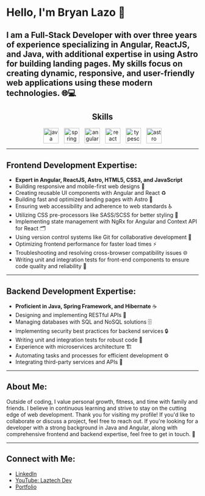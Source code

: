 # Hello, I'm Bryan Lazo 👋

I am a **Full-Stack Developer** with over three years of experience specializing in **Angular**, **ReactJS**, and **Java**, with additional expertise in using **Astro** for building landing pages. My skills focus on creating dynamic, responsive, and user-friendly web applications using these modern technologies. 🌐💻
---
<div>
  <h2 align="center">Skills</h2>
    <div align="center" style="display: flex; gap: 1em; justify-content: center;">
      <a href="https://www.java.com" target="_blank" rel="noreferrer">
        <img
          src="https://www.vectorlogo.zone/logos/java/java-icon.svg"
          alt="java"
          width="40"
          height="40"
        />
      </a>
      <a href="https://spring.io/" target="_blank" rel="noreferrer">
        <img
          src="https://www.vectorlogo.zone/logos/springio/springio-icon.svg"
          alt="spring"
          width="40"
          height="40"
        />
      </a>
      <a href="https://angular.io" target="_blank" rel="noreferrer">
        <img
          src="https://www.vectorlogo.zone/logos/angular/angular-icon.svg"
          alt="angular"
          width="40"
          height="40"
        />
      </a>
      <a
        href="https://reactjs.org/"
        target="_blank"
        rel="noreferrer"
      >
        <img
          src="https://www.vectorlogo.zone/logos/reactjs/reactjs-icon.svg"
          alt="react"
          width="40"
          height="40"
        />
      </a>
      <a
        href="https://www.typescriptlang.org/"
        target="_blank"
        rel="noreferrer"
      >
        <img
          src="https://www.vectorlogo.zone/logos/typescriptlang/typescriptlang-icon.svg"
          alt="typescript"
          width="40"
          height="40"
        />
      </a>
      <a href="https://astro.build/" target="_blank" rel="noreferrer">
        <img
          src="https://astro.build/assets/press/astro-icon-light-gradient.svg"
          alt="astro"
          width="40"
          height="40"
        />
      </a>
  </div>
</div>

---

## Frontend Development Expertise:

- **Expert in Angular, ReactJS, Astro, HTML5, CSS3, and JavaScript**
- Building responsive and mobile-first web designs 📱
- Creating reusable UI components with Angular and React ♻️
- Building fast and optimized landing pages with Astro 🚀
- Ensuring web accessibility and adherence to web standards ♿
- Utilizing CSS pre-processors like SASS/SCSS for better styling 🎨
- Implementing state management with NgRx for Angular and Context API for React 🗂️
- Using version control systems like Git for collaborative development 👥
- Optimizing frontend performance for faster load times ⚡
- Troubleshooting and resolving cross-browser compatibility issues 🌐
- Writing unit and integration tests for front-end components to ensure code quality and reliability 🧪

---

## Backend Development Expertise:

- **Proficient in Java, Spring Framework, and Hibernate** ☕
- Designing and implementing RESTful APIs 🌉
- Managing databases with SQL and NoSQL solutions 🗄️
- Implementing security best practices for backend services 🔒
- Writing unit and integration tests for robust code 🧩
- Experience with microservices architecture 🏗️
- Automating tasks and processes for efficient development ⚙️
- Integrating third-party services and APIs 🔗

---

## About Me:

Outside of coding, I value personal growth, fitness, and time with family and friends. I believe in continuous learning and strive to stay on the cutting edge of web development. Thank you for visiting my profile! If you'd like to collaborate or discuss a project, feel free to reach out. If you're looking for a developer with a strong background in Java and Angular, along with comprehensive frontend and backend expertise, feel free to get in touch. 🚀

---

## Connect with Me:

- [LinkedIn](https://linkedin.com/in/bryanlazodev)
- [YouTube: Laztech Dev](https://www.youtube.com/@laztechdev)
- [Portfolio](https://blazo-dev.vercel.app/)
